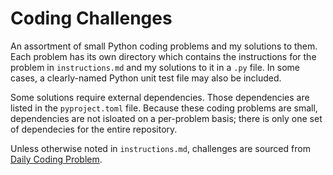 # Coding Challenges
An assortment of small Python coding problems and my solutions to them. Each problem has its own directory which contains the instructions for the problem in `instructions.md` and my solutions to it in a ``.py`` file. In some cases, a clearly-named Python unit test file may also be included.

Some solutions require external dependencies. Those dependencies are listed in the ``pyproject.toml`` file. Because these coding problems are small, dependencies are not isloated on a per-problem basis; there is only one set of dependecies for the entire repository.

Unless otherwise noted in `instructions.md`, challenges are sourced from [Daily Coding Problem](https://dailycodingproblem.com).

